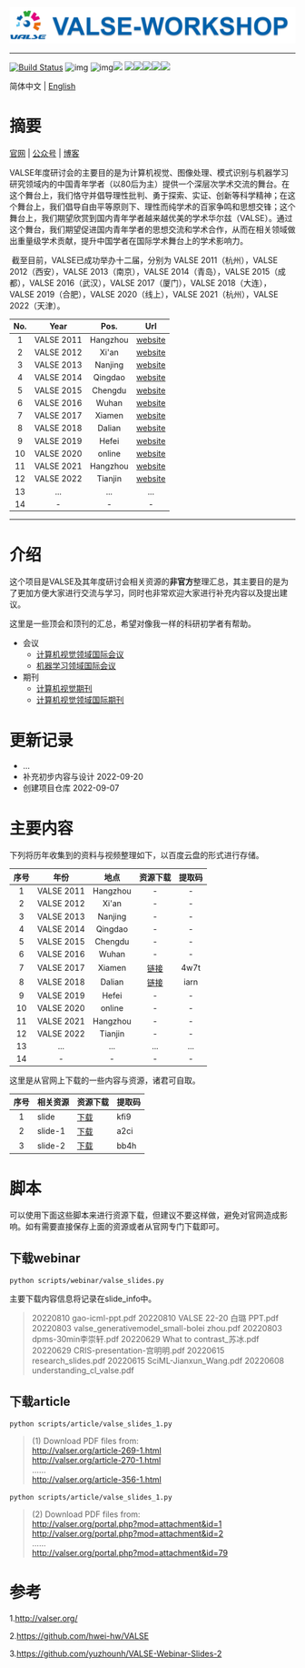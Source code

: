 ![banner](./figure/banner.png)

---

[![Build Status](https://img.shields.io/endpoint.svg?url=https%3A%2F%2Factions-badge.atrox.dev%2Fatrox%2Fsync-dotenv%2Fbadge&style=flat)](https://github.com/isLinXu/VALSE-WorkShop) ![img](https://badgen.net/badge/icon/vison?icon=awesome&label) ![img](https://badgen.net/badge/icon/learning?icon=deepscan&label)![](https://img.shields.io/badge/-Seminar-blue)
![](https://badgen.net/github/stars/isLinXu/VALSE-Workshop)![](https://badgen.net/github/forks/isLinXu/VALSE-Workshop)![](https://badgen.net/github/prs/isLinXu/VALSE-Workshop)![](https://badgen.net/github/releases/isLinXu/VALSE-Workshop)![](https://badgen.net/github/license/isLinXu/VALSE-Workshop)

简体中文 | [English](https://github.com/isLinXu/VALSE-WorkShop/blob/main/README.md)

# 摘要

[官网](http://valser.org/) | [公众号](./figure/wechat.jpg) | [博客](https://blog.sina.cn/dpool/blog/u/5825767753#type=-1)

​	VALSE年度研讨会的主要目的是为计算机视觉、图像处理、模式识别与机器学习研究领域内的中国青年学者（以80后为主）提供一个深层次学术交流的舞台。在这个舞台上，我们恪守并倡导理性批判、勇于探索、实证、创新等科学精神；在这个舞台上，我们倡导自由平等原则下、理性而纯学术的百家争鸣和思想交锋；这个舞台上，我们期望欣赏到国内青年学者越来越优美的学术华尔兹（VALSE）。通过这个舞台，我们期望促进国内青年学者的思想交流和学术合作，从而在相关领域做出重量级学术贡献，提升中国学者在国际学术舞台上的学术影响力。

​	截至目前，VALSE已成功举办十二届，分别为 VALSE 2011（杭州），VALSE 2012（西安），VALSE 2013（南京），VALSE 2014（青岛），VALSE 2015（成都），VALSE 2016（武汉），VALSE 2017（厦门），VALSE 2018（大连），VALSE 2019（合肥），VALSE 2020（线上），VALSE 2021（杭州），VALSE 2022（天津）。

| No.  |    Year    |   Pos.   |                             Url                              |
| :--: | :--------: | :------: | :----------------------------------------------------------: |
|  1   | VALSE 2011 | Hangzhou | [website](http://www.cs.zju.edu.cn/~gpan/valse2011/main.psp) |
|  2   | VALSE 2012 |  Xi'an   |              [website](http://valser.org/2012/)              |
|  3   | VALSE 2013 | Nanjing  |              [website](http://valser.org/2013)               |
|  4   | VALSE 2014 | Qingdao  |              [website](http://valser.org/2014)               |
|  5   | VALSE 2015 | Chengdu  |              [website](http://valser.org/2015)               |
|  6   | VALSE 2016 |  Wuhan   |              [website](http://valser.org/2016)               |
|  7   | VALSE 2017 |  Xiamen  |              [website](http://valser.org/2017)               |
|  8   | VALSE 2018 |  Dalian  |    [website](http://ice.dlut.edu.cn/valse2018/index.html)    |
|  9   | VALSE 2019 |  Hefei   |             [website](http://valser.org/2019/#/)             |
|  10  | VALSE 2020 |  online  |             [website](http://valser.org/2020/#/)             |
|  11  | VALSE 2021 | Hangzhou |             [website](http://valser.org/2021/#/)             |
|  12  | VALSE 2022 | Tianjin  |             [website](http://valser.org/2022/#/)             |
|  13  |    ...     |   ...    |                             ...                              |
|  14  |     -      |    -     |                              -                               |

---






# 介绍

这个项目是VALSE及其年度研讨会相关资源的**非官方**整理汇总，其主要目的是为了更加方便大家进行交流与学习，同时也非常欢迎大家进行补充内容以及提出建议。

这里是一些顶会和顶刊的汇总，希望对像我一样的科研初学者有帮助。

- 会议
  - [计算机视觉领域国际会议](https://github.com/isLinXu/VALSE-WorkShop/blob/main/meeting/%E6%9C%BA%E5%99%A8%E5%AD%A6%E4%B9%A0%E9%A2%86%E5%9F%9F%E5%9B%BD%E9%99%85%E4%BC%9A%E8%AE%AE.md)
  - [机器学习领域国际会议](https://github.com/isLinXu/VALSE-WorkShop/blob/main/meeting/%E8%AE%A1%E7%AE%97%E6%9C%BA%E8%A7%86%E8%A7%89%E9%A2%86%E5%9F%9F%E5%9B%BD%E9%99%85%E4%BC%9A%E8%AE%AE.md)
- 期刊
  - [计算机视觉期刊](https://github.com/isLinXu/VALSE-WorkShop/blob/main/journal/%E8%AE%A1%E7%AE%97%E6%9C%BA%E8%A7%86%E8%A7%89%E6%9C%9F%E5%88%8A.md)
  - [计算机视觉领域国际期刊](https://github.com/isLinXu/VALSE-WorkShop/blob/main/journal/%E8%AE%A1%E7%AE%97%E6%9C%BA%E8%A7%86%E8%A7%89%E9%A2%86%E5%9F%9F%E5%9B%BD%E9%99%85%E6%9C%9F%E5%88%8A.md)



# 更新记录

- ...
- 补充初步内容与设计 2022-09-20
- 创建项目仓库 2022-09-07

# 主要内容

下列将历年收集到的资料与视频整理如下，以百度云盘的形式进行存储。

| 序号 |    年份    |   地点   |                           资源下载                           | 提取码 |
| :--: | :--------: | :------: | :----------------------------------------------------------: | :----: |
|  1   | VALSE 2011 | Hangzhou |                              -                               |   -    |
|  2   | VALSE 2012 |  Xi'an   |                              -                               |   -    |
|  3   | VALSE 2013 | Nanjing  |                              -                               |   -    |
|  4   | VALSE 2014 | Qingdao  |                              -                               |   -    |
|  5   | VALSE 2015 | Chengdu  |                              -                               |   -    |
|  6   | VALSE 2016 |  Wuhan   |                              -                               |   -    |
|  7   | VALSE 2017 |  Xiamen  | [链接](https://pan.baidu.com/s/1kaaS8Ark6pyB3cqGEL5-og?pwd=4w7t) |  4w7t  |
|  8   | VALSE 2018 |  Dalian  | [链接](https://pan.baidu.com/s/14L4V6o-FDaUBerfUwc00pA?pwd=iarn) |  iarn  |
|  9   | VALSE 2019 |  Hefei   |                              -                               |   -    |
|  10  | VALSE 2020 |  online  |                              -                               |   -    |
|  11  | VALSE 2021 | Hangzhou |                              -                               |   -    |
|  12  | VALSE 2022 | Tianjin  |                              -                               |   -    |
|  13  |    ...     |   ...    |                             ...                              |  ...   |
|  14  |     -      |    -     |                              -                               |   -    |



这里是从官网上下载的一些内容与资源，诸君可自取。

| 序号 | 相关资源 | 资源下载                                                     | 提取码 |
| :--: | -------- | ------------------------------------------------------------ | ------ |
|  1   | slide    | [下载]( https://pan.baidu.com/s/1o4-WCCUM831m8vX6j7EoyA?pwd=kfi9) | kfi9   |
|  2   | slide-1  | [下载](https://pan.baidu.com/s/1DwaG6B9U8y33xs54ShZiGQ?pwd=a2ci ) | a2ci   |
|  3   | slide-2  | [下载](https://pan.baidu.com/s/1cPo8FwsU1d-N2u9irHxY4g?pwd=bb4h) | bb4h   |



# 脚本

可以使用下面这些脚本来进行资源下载，但建议不要这样做，避免对官网造成影响。如有需要直接保存上面的资源或者从官网专门下载即可。

## 下载webinar

```shell
python scripts/webinar/valse_slides.py
```

主要下载内容信息将记录在slide_info中。

> 20220810 gao-icml-ppt.pdf
> 20220810 VALSE 22-20 白璐 PPT.pdf
> 20220803 valse_generativemodel_small-bolei zhou.pdf
> 20220803 dpms-30min李崇轩.pdf
> 20220629 What to contrast_苏冰.pdf
> 20220629 CRIS-presentation-宫明明.pdf
> 20220615 research_slides.pdf
> 20220615 SciML-Jianxun_Wang.pdf
> 20220608 understanding_cl_valse.pdf

## 下载article

```shell
python scripts/article/valse_slides_1.py
```

>  (1) Download PDF files from:  
>  http://valser.org/article-269-1.html  
>  http://valser.org/article-270-1.html  
>  ……  
>  http://valser.org/article-356-1.html  

```shell
python scripts/article/valse_slides_1.py
```

> (2) Download PDF files from:  
> http://valser.org/portal.php?mod=attachment&id=1  
> http://valser.org/portal.php?mod=attachment&id=2  
> ……  
> http://valser.org/portal.php?mod=attachment&id=79  

# 参考

1.http://valser.org/

2.https://github.com/hwei-hw/VALSE

3.https://github.com/yuzhounh/VALSE-Webinar-Slides-2
